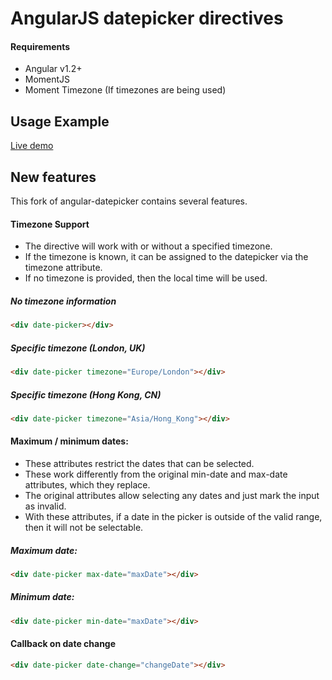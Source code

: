 # AngularJS datepicker directives

#### Requirements

-  Angular v1.2+
-  MomentJS
-  Moment Timezone (If timezones are being used)

## Usage Example

[Live demo](https://rawgithub.com/DanTalash/angular-datepicker/master/app/index.html)

## New features

This fork of angular-datepicker contains several features.

#### Timezone Support

* The directive will work with or without a specified timezone. 
* If the timezone is known, it can be assigned to the datepicker via the timezone attribute. 
* If no timezone is provided, then the local time will be used.

##### No timezone information

```html
<div date-picker></div>
```

##### Specific timezone (London, UK)

```html
<div date-picker timezone="Europe/London"></div>
```


##### Specific timezone (Hong Kong, CN)

```html
<div date-picker timezone="Asia/Hong_Kong"></div>
```


#### Maximum / minimum dates:

* These attributes restrict the dates that can be selected. 
* These work differently from the original min-date and max-date attributes, which they replace. 
* The original attributes allow selecting any dates and just mark the input as invalid. 
* With these attributes, if a date in the picker is outside of the valid range, then it will not be selectable.


##### Maximum date:

```html
<div date-picker max-date="maxDate"></div>
```

##### Minimum date:

```html
<div date-picker min-date="maxDate"></div>
```


#### Callback on date change

```html
<div date-picker date-change="changeDate"></div>
```
